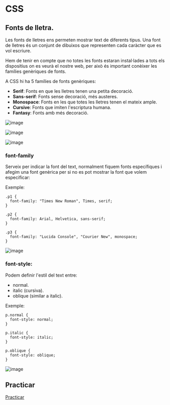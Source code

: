 # CSS

## Fonts de lletra.

Les fonts de lletres ens permeten mostrar text de diferents tipus. Una font de lletres és un conjunt de dibuixos que representen cada caràcter que es vol escriure.

Hem de tenir en compte que no totes les fonts estaran instal·lades a tots els dispositius on es veurà el nostre web, per això és important conèixer les famílies genèriques de fonts.

A CSS hi ha 5 famílies de fonts genèriques:

- **Serif**: Fonts en que les lletres tenen una petita decoració.
- **Sans-serif**: Fonts sense decoració, més austeres.
- **Monospace**: Fonts en les que totes les lletres tenen el mateix ample.
- **Cursive**: Fonts que imiten l'escriptura humana.
- **Fantasy**: Fonts amb més decoració.

![image](https://user-images.githubusercontent.com/110727546/219415999-024ef02e-39ab-4f93-9d7e-2487def0d969.png)

![image](https://user-images.githubusercontent.com/110727546/219416059-c248b5bd-fa12-4438-a4fc-659e449d48bc.png)

![image](https://user-images.githubusercontent.com/110727546/219416327-c6cf99b9-8977-42f0-a1db-b3de07d32d85.png)

### font-family

Serveix per indicar la font del text, normalment fiquem fonts específiques i afegim una font genèrica per si no es pot mostrar la font que volem especificar:

Exemple:

```
.p1 {
  font-family: "Times New Roman", Times, serif;
}

.p2 {
  font-family: Arial, Helvetica, sans-serif;
}

.p3 {
  font-family: "Lucida Console", "Courier New", monospace;
}
```

![image](https://user-images.githubusercontent.com/110727546/219417189-2b64a285-190e-4f1e-ae3e-b0f76fecd9d5.png)

### font-style:

Podem definir l'estil del text entre:
- normal.
- italic (cursiva).
- oblique (similar a italic).

Exemple:

```
p.normal {
  font-style: normal;
}

p.italic {
  font-style: italic;
}

p.oblique {
  font-style: oblique;
}
```

![image](https://user-images.githubusercontent.com/110727546/219418661-95f0ca6a-99bf-4665-a2a5-1a4f09d72c6c.png)

## Practicar

[Practicar](https://www.w3schools.com/css/exercise.asp?filename=exercise_font1)
